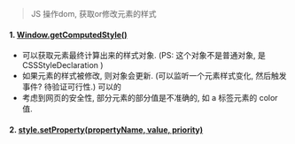 > JS 操作dom, 获取or修改元素的样式

#### 1. [Window.getComputedStyle()](https://developer.mozilla.org/zh-CN/docs/Web/API/Window/getComputedStyle)
  - 可以获取元素最终计算出来的样式对象. (PS: 这个对象不是普通对象, 是 CSSStyleDeclaration )
  - 如果元素的样式被修改, 则对象会更新. (可以监听一个元素样式变化, 然后触发事件? 待验证可行性.) 可以的
  - 考虑到网页的安全性, 部分元素的部分值是不准确的, 如 a 标签元素的 color 值. 
#### 2. [style.setProperty(propertyName, value, priority)](https://developer.mozilla.org/zh-CN/docs/Web/API/CSSStyleDeclaration/setProperty)
